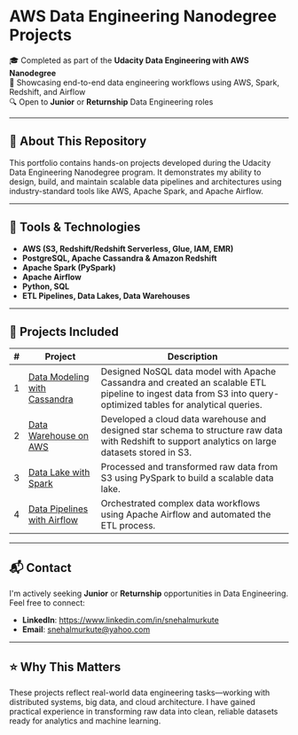 # AWS Data Engineering Nanodegree Projects

🎓 Completed as part of the **Udacity Data Engineering with AWS Nanodegree**  
📌 Showcasing end-to-end data engineering workflows using AWS, Spark, Redshift, and Airflow  
🔍 Open to **Junior** or **Returnship** Data Engineering roles

---

## 🚀 About This Repository

This portfolio contains hands-on projects developed during the Udacity Data Engineering Nanodegree program. It demonstrates my ability to design, build, and maintain scalable data pipelines and architectures using industry-standard tools like AWS, Apache Spark, and Apache Airflow.

---

## 🧰 Tools & Technologies

- **AWS (S3, Redshift/Redshift Serverless, Glue, IAM, EMR)**
- **PostgreSQL, Apache Cassandra & Amazon Redshift**
- **Apache Spark (PySpark)**
- **Apache Airflow**
- **Python, SQL**
- **ETL Pipelines, Data Lakes, Data Warehouses**

---

## 📁 Projects Included

| # | Project | Description |
|--|---------|-------------|
| 1 | [Data Modeling with Cassandra](./data_modeling_cassandra) | Designed NoSQL data model with Apache Cassandra and created an scalable ETL pipeline to ingest data from S3 into query-optimized tables for analytical queries. |
| 2 | [Data Warehouse on AWS](./data_warehouse_aws) | Developed a cloud data warehouse and designed star schema to structure raw data with Redshift to support analytics on large datasets stored in S3. |
| 3 | [Data Lake with Spark](./data_lake_spark) | Processed and transformed raw data from S3 using PySpark to build a scalable data lake. |
| 4 | [Data Pipelines with Airflow](./airflow_data_pipelines) | Orchestrated complex data workflows using Apache Airflow and automated the ETL process. |

---

## 📬 Contact

I'm actively seeking **Junior** or **Returnship** opportunities in Data Engineering. Feel free to connect:

- **LinkedIn**: https://www.linkedin.com/in/snehalmurkute
- **Email**: snehalmurkute@yahoo.com

---

## ⭐️ Why This Matters

These projects reflect real-world data engineering tasks—working with distributed systems, big data, and cloud architecture. I have gained practical experience in transforming raw data into clean, reliable datasets ready for analytics and machine learning.

